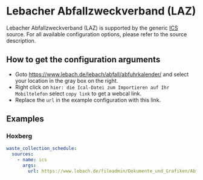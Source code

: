 # Lebacher Abfallzweckverband (LAZ)

Lebacher Abfallzweckverband (LAZ) is supported by the generic [ICS](/doc/source/ics.md) source. For all available configuration options, please refer to the source description.


## How to get the configuration arguments

- Goto <https://www.lebach.de/lebach/abfall/abfuhrkalender/> and select your location in the gray box on the right.  
- Right click on `hier: die Ical-Datei zum Importieren auf Ihr Mobiltelefon` select `copy link` to get a webcal link.
- Replace the `url` in the example configuration with this link.

## Examples

### Hoxberg

```yaml
waste_collection_schedule:
  sources:
    - name: ics
      args:
        url: https://www.lebach.de/fileadmin/Dokumente_und_Grafiken/Abfall/Ical_Dateien/Hoxberg.ics
```
